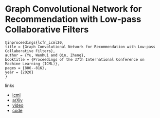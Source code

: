 # Graph Convolutional Network for Recommendation with Low-pass Collaborative Filters

```
@inproceedings{lcfn_icml20,
title = {Graph Convolutional Network for Recommendation with Low-pass Collaborative Filters},
author = {Yu, Wenhui and Qin, Zheng},
booktitle = {Proceedings of the 37th International Conference on Machine Learning (ICML)},
pages = {806--816},
year = {2020}
}
```

links
- [icml](https://proceedings.icml.cc/book/3316.pdf)
- [arXiv](https://arxiv.org/abs/2006.15516)
- [video](https://slideslive.com/38927570)
- [code](https://github.com/Wenhui-Yu/LCFN)
